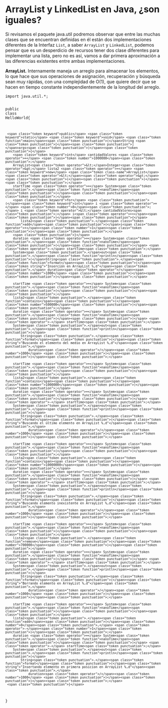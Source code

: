 <!DOCTYPE html>
<html>

<head>
  <meta charset="utf-8">
  <meta name="viewport" content="width=device-width, initial-scale=1.0">
  <title>arraylist.html</title>
  <link rel="stylesheet" href="https://stackedit.io/style.css" />
</head>

<body class="stackedit">
  <div class="stackedit__html"><h1 id="arraylist-y-linkedlist-en-java-¿son-iguales">ArrayList y LinkedList en Java, ¿son iguales?</h1>
<p>Si revisamos el paquete java.util podremos observar que entre las muchas clases que se encuentran definidas en él están dos implementaciones diferentes de la Interfaz <code>List</code>, a saber <code>ArrayList</code> y <code>LinkedList</code>, podemos pensar que es un desperdicio de recursos tener dos clase diferentes para implementar una lista, pero no es así, vamos a dar primera aproximación a las diferencias existentes entre ambas implementaciones.</p>
<p><strong>ArrayList.</strong>  Internamente maneja un arreglo para almacenar los elementos, lo que hace que sus operaciones de asignación, recuperación y búsqueda sean muy rápidas, con una complejidad de O(1), que quiere decir que se hacen en tiempo constante independientemente de la longitud del arreglo.</p>
<pre class=" language-java"><code class="prism  language-java"><span class="token keyword">import</span> java<span class="token punctuation">.</span>util<span class="token punctuation">.</span>*<span class="token punctuation">;</span>

<span class="token keyword">public</span> <span class="token keyword">class</span> <span class="token class-name">HelloWorld</span><span class="token punctuation">{</span>

     <span class="token keyword">public</span> <span class="token keyword">static</span> <span class="token keyword">void</span> <span class="token function">main</span><span class="token punctuation">(</span>String <span class="token punctuation">[</span><span class="token punctuation">]</span>args<span class="token punctuation">)</span><span class="token punctuation">{</span>
        <span class="token keyword">int</span> cantidadValores <span class="token operator">=</span> <span class="token number">1000000</span><span class="token punctuation">;</span> 
        ArrayList<span class="token operator">&lt;</span>Integer<span class="token operator">&gt;</span> lista2 <span class="token operator">=</span> <span class="token keyword">new</span> <span class="token class-name">ArrayList</span><span class="token operator">&lt;</span><span class="token operator">&gt;</span><span class="token punctuation">(</span><span class="token punctuation">)</span><span class="token punctuation">;</span>
        startTime <span class="token operator">=</span> System<span class="token punctuation">.</span><span class="token function">nanoTime</span><span class="token punctuation">(</span><span class="token punctuation">)</span><span class="token punctuation">;</span>
        <span class="token keyword">for</span> <span class="token punctuation">(</span><span class="token keyword">int</span> i <span class="token operator">=</span> <span class="token number">0</span><span class="token punctuation">;</span> i <span class="token operator">&lt;</span> cantidadValores<span class="token punctuation">;</span> i<span class="token operator">++</span><span class="token punctuation">)</span><span class="token punctuation">{</span>
            lista2<span class="token punctuation">.</span><span class="token function">add</span><span class="token punctuation">(</span>i<span class="token operator">+</span><span class="token number">1</span><span class="token punctuation">)</span><span class="token punctuation">;</span>
        <span class="token punctuation">}</span>
        duration <span class="token operator">=</span> System<span class="token punctuation">.</span><span class="token function">nanoTime</span><span class="token punctuation">(</span><span class="token punctuation">)</span> <span class="token operator">-</span> startTime<span class="token punctuation">;</span>
        System<span class="token punctuation">.</span>out<span class="token punctuation">.</span><span class="token function">println</span><span class="token punctuation">(</span>String<span class="token punctuation">.</span><span class="token function">format</span><span class="token punctuation">(</span><span class="token string">"Inserción en ArrayList %,d"</span><span class="token punctuation">,</span> duration<span class="token operator">/</span><span class="token number">1000</span> <span class="token punctuation">)</span><span class="token punctuation">)</span><span class="token punctuation">;</span>
        
        startTime <span class="token operator">=</span> System<span class="token punctuation">.</span><span class="token function">nanoTime</span><span class="token punctuation">(</span><span class="token punctuation">)</span><span class="token punctuation">;</span>
        lista2<span class="token punctuation">.</span><span class="token function">contains</span><span class="token punctuation">(</span><span class="token number">500000</span><span class="token punctuation">)</span><span class="token punctuation">;</span>
        duration <span class="token operator">=</span> System<span class="token punctuation">.</span><span class="token function">nanoTime</span><span class="token punctuation">(</span><span class="token punctuation">)</span> <span class="token operator">-</span> startTime<span class="token punctuation">;</span>
        System<span class="token punctuation">.</span>out<span class="token punctuation">.</span><span class="token function">println</span><span class="token punctuation">(</span>
            String<span class="token punctuation">.</span><span class="token function">format</span><span class="token punctuation">(</span><span class="token string">"Buscando el elemento del medio en ArrayList %,d"</span><span class="token punctuation">,</span>
                duration<span class="token operator">/</span><span class="token number">1000</span> <span class="token punctuation">)</span><span class="token punctuation">)</span><span class="token punctuation">;</span>
        
        startTime <span class="token operator">=</span> System<span class="token punctuation">.</span><span class="token function">nanoTime</span><span class="token punctuation">(</span><span class="token punctuation">)</span><span class="token punctuation">;</span>
        lista2<span class="token punctuation">.</span><span class="token function">contains</span><span class="token punctuation">(</span><span class="token number">1000000</span><span class="token punctuation">)</span><span class="token punctuation">;</span>
        duration <span class="token operator">=</span> System<span class="token punctuation">.</span><span class="token function">nanoTime</span><span class="token punctuation">(</span><span class="token punctuation">)</span> <span class="token operator">-</span> startTime<span class="token punctuation">;</span>
        System<span class="token punctuation">.</span>out<span class="token punctuation">.</span><span class="token function">println</span><span class="token punctuation">(</span>
            String<span class="token punctuation">.</span><span class="token function">format</span><span class="token punctuation">(</span><span class="token string">"Buscando el último elemento en ArrayList %,d"</span><span class="token punctuation">,</span>
                duration<span class="token operator">/</span><span class="token number">1000</span> <span class="token punctuation">)</span><span class="token punctuation">)</span><span class="token punctuation">;</span>
                
        startTime <span class="token operator">=</span> System<span class="token punctuation">.</span><span class="token function">nanoTime</span><span class="token punctuation">(</span><span class="token punctuation">)</span><span class="token punctuation">;</span>
        lista2<span class="token punctuation">.</span><span class="token function">contains</span><span class="token punctuation">(</span><span class="token number">10000000</span><span class="token punctuation">)</span><span class="token punctuation">;</span>
        duration <span class="token operator">=</span> System<span class="token punctuation">.</span><span class="token function">nanoTime</span><span class="token punctuation">(</span><span class="token punctuation">)</span> <span class="token operator">-</span> startTime<span class="token punctuation">;</span>
        System<span class="token punctuation">.</span>out<span class="token punctuation">.</span><span class="token function">println</span><span class="token punctuation">(</span>
            String<span class="token punctuation">.</span><span class="token function">format</span><span class="token punctuation">(</span><span class="token string">"Buscando elemento inexistente en ArrayList %,d"</span><span class="token punctuation">,</span>
                duration<span class="token operator">/</span><span class="token number">1000</span> <span class="token punctuation">)</span><span class="token punctuation">)</span><span class="token punctuation">;</span>
                
        startTime <span class="token operator">=</span> System<span class="token punctuation">.</span><span class="token function">nanoTime</span><span class="token punctuation">(</span><span class="token punctuation">)</span><span class="token punctuation">;</span>
        lista2<span class="token punctuation">.</span><span class="token function">remove</span><span class="token punctuation">(</span><span class="token number">700000</span><span class="token punctuation">)</span><span class="token punctuation">;</span>
        duration <span class="token operator">=</span> System<span class="token punctuation">.</span><span class="token function">nanoTime</span><span class="token punctuation">(</span><span class="token punctuation">)</span> <span class="token operator">-</span> startTime<span class="token punctuation">;</span>
        System<span class="token punctuation">.</span>out<span class="token punctuation">.</span><span class="token function">println</span><span class="token punctuation">(</span>
            String<span class="token punctuation">.</span><span class="token function">format</span><span class="token punctuation">(</span><span class="token string">"Borrando elemento en ArrayList %,d"</span><span class="token punctuation">,</span>
                duration<span class="token operator">/</span><span class="token number">1000</span> <span class="token punctuation">)</span><span class="token punctuation">)</span><span class="token punctuation">;</span>                

        startTime <span class="token operator">=</span> System<span class="token punctuation">.</span><span class="token function">nanoTime</span><span class="token punctuation">(</span><span class="token punctuation">)</span><span class="token punctuation">;</span>
        lista2<span class="token punctuation">.</span><span class="token function">add</span><span class="token punctuation">(</span><span class="token number">0</span><span class="token punctuation">,</span> <span class="token operator">-</span><span class="token number">1</span><span class="token punctuation">)</span><span class="token punctuation">;</span>
        duration <span class="token operator">=</span> System<span class="token punctuation">.</span><span class="token function">nanoTime</span><span class="token punctuation">(</span><span class="token punctuation">)</span> <span class="token operator">-</span> startTime<span class="token punctuation">;</span>
        System<span class="token punctuation">.</span>out<span class="token punctuation">.</span><span class="token function">println</span><span class="token punctuation">(</span>
            String<span class="token punctuation">.</span><span class="token function">format</span><span class="token punctuation">(</span><span class="token string">"Insertando elemento en primera posicion en ArrayList %,d"</span><span class="token punctuation">,</span>
                duration<span class="token operator">/</span><span class="token number">1000</span> <span class="token punctuation">)</span><span class="token punctuation">)</span><span class="token punctuation">;</span>        
     <span class="token punctuation">}</span>
<span class="token punctuation">}</span>
</code></pre>
</div>
</body>

</html>
